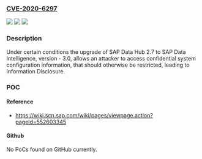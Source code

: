 ### [CVE-2020-6297](https://cve.mitre.org/cgi-bin/cvename.cgi?name=CVE-2020-6297)
![](https://img.shields.io/static/v1?label=Product&message=SAP%20Data%20Intelligence&color=blue)
![](https://img.shields.io/static/v1?label=Version&message=%3C3%20&color=brighgreen)
![](https://img.shields.io/static/v1?label=Vulnerability&message=Information%20Disclosure&color=brighgreen)

### Description

Under certain conditions the upgrade of SAP Data Hub 2.7 to SAP Data Intelligence, version - 3.0, allows an attacker to access confidential system configuration information, that should otherwise be restricted, leading to Information Disclosure.

### POC

#### Reference
- https://wiki.scn.sap.com/wiki/pages/viewpage.action?pageId=552603345

#### Github
No PoCs found on GitHub currently.

